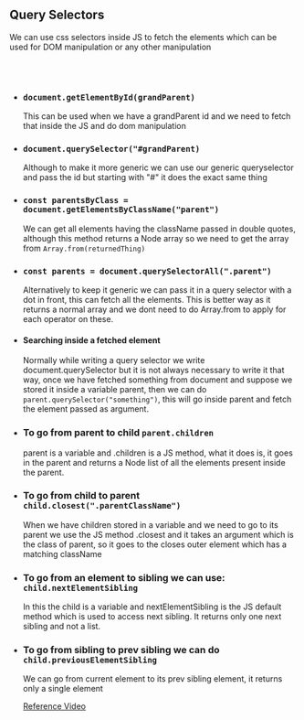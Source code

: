 ## Query Selectors

We can use css selectors inside JS to fetch the elements which can be used for DOM manipulation or any other manipulation

<br/>
<br/>

<ul>
    <li> 
        <h3> 
            <code>document.getElementById(grandParent)</code> 
        </h3>
        <p> 
            This can be used when we have a grandParent id and we need to fetch that inside the JS and do dom manipulation
        </p>
    </li>
    <li> 
        <h3> 
            <code>document.querySelector("#grandParent)</code>
        </h3>
        <p> 
            Although to make it more generic we can use our generic queryselector and pass the id but starting with "#" it does the exact same thing
        </p>
    </li>
    <li> 
        <h3> 
            <code>const parentsByClass = document.getElementsByClassName("parent")</code>
        </h3>
        <p>
            We can get all elements having the className passed in double quotes, although this method returns a Node array so we need to get the array from <code>Array.from(returnedThing)</code>
        </p>
    </li>
    <li> 
        <h3> 
            <code>const parents = document.querySelectorAll(".parent")</code>
        </h3>
        <p>
            Alternatively to keep it generic we can pass it in a query selector with a dot in front, this can fetch all the elements. This is better way as it returns a normal array and we dont need to do Array.from to apply for each operator on these.</p>
    </li>
    <li> 
        <h4> Searching inside a fetched element </h3>
        <p>
            Normally while writing a query selector we write document.querySelector but it is not always necessary to write it that way, once we have fetched something from document and suppose we stored it inside a variable parent, then we can do <code>parent.querySelector("something")</code>, this will go inside parent and fetch the element passed as argument.
        </p>
    </li>
    <li> 
        <h3> To go from parent to child
            <code>parent.children</code>
        </h3>
        <p>
            parent is a variable and .children is a JS method, what it does is, it goes in the parent and returns a Node list of all the elements present inside the parent.
        </p>    
    </li>
    <li> 
        <h3> To go from child to parent 
            <code>child.closest(".parentClassName")</code>
        </h3>
        <p>
            When we have children stored in a variable and we need to go to its parent we use the JS method .closest and it takes an argument which is the class of parent, so it goes to the closes outer element which has a matching className
        </p>
    </li>
    <li> 
        <h3> To go from an element to sibling we can use: 
            <code>child.nextElementSibling</code>
        </h3>
        <p>
            In this the child is a variable and nextElementSibling is the JS default method which is used to access next sibling. It returns only one next sibling and not a list.
        </p>
    </li>
    <li> 
        <h3> To go from sibling to prev sibling we can do
            <code> child.previousElementSibling </code>
        </h3>
        <p>
            We can go from current element to its prev sibling element, it returns only a single element
        </p>
    </li>
    <a href="https://www.youtube.com/watch?v=v7rSSy8CaYE">Reference Video</a>